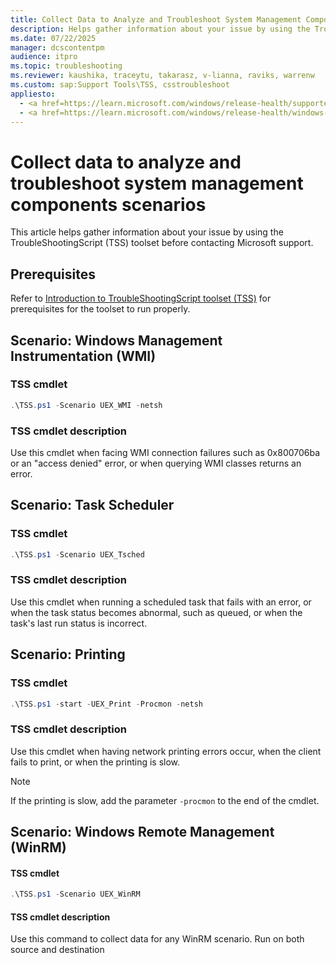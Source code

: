 ```yaml
---
title: Collect Data to Analyze and Troubleshoot System Management Components Scenarios
description: Helps gather information about your issue by using the TroubleShootingScript (TSS) toolset and learn what data to collect based on system management components scenarios.
ms.date: 07/22/2025
manager: dcscontentpm
audience: itpro
ms.topic: troubleshooting
ms.reviewer: kaushika, traceytu, takarasz, v-lianna, raviks, warrenw
ms.custom: sap:Support Tools\TSS, csstroubleshoot
appliesto:
  - <a href=https://learn.microsoft.com/windows/release-health/supported-versions-windows-client target=_blank>Supported versions of Windows Client</a>
  - <a href=https://learn.microsoft.com/windows/release-health/windows-server-release-info target=_blank>Supported versions of Windows Server</a>
---
```

# Collect data to analyze and troubleshoot system management components scenarios

This article helps gather information about your issue by using the TroubleShootingScript (TSS) toolset before contacting Microsoft support.

## Prerequisites

Refer to [Introduction to TroubleShootingScript toolset (TSS)](introduction-to-troubleshootingscript-toolset-tss.md#prerequisites) for prerequisites for the toolset to run properly.

## Scenario: Windows Management Instrumentation (WMI)

### TSS cmdlet

```powershell
.\TSS.ps1 -Scenario UEX_WMI -netsh
```

### TSS cmdlet description

Use this cmdlet when facing WMI connection failures such as 0x800706ba or an "access denied" error, or when querying WMI classes returns an error.

## Scenario: Task Scheduler

### TSS cmdlet

```powershell
.\TSS.ps1 -Scenario UEX_Tsched
```

### TSS cmdlet description

Use this cmdlet when running a scheduled task that fails with an error, or when the task status becomes abnormal, such as queued, or when the task's last run status is incorrect.

## Scenario: Printing

### TSS cmdlet

```powershell
.\TSS.ps1 -start -UEX_Print -Procmon -netsh
```

### TSS cmdlet description

Use this cmdlet when having network printing errors occur, when the client fails to print, or when the printing is slow.

> [!NOTE]
> If the printing is slow, add the parameter `-procmon` to the end of the cmdlet.

## Scenario: Windows Remote Management (WinRM)

#### TSS cmdlet

```powershell
.\TSS.ps1 -Scenario UEX_WinRM
```

#### TSS cmdlet description

Use this command to collect data for any WinRM scenario. Run on both source and destination 
